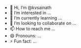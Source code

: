 - 👋 Hi, I’m @kvsainath
- 👀 I’m interested in ...
- 🌱 I’m currently learning ...
- 💞️ I’m looking to collaborate on ...
- 📫 How to reach me ...
- 😄 Pronouns: ...
- ⚡ Fun fact: ...

<!---
kvsainath/kvsainath is a ✨ special ✨ repository because its `README.md` (this file) appears on your GitHub profile.
You can click the Preview link to take a look at your changes.
--->
